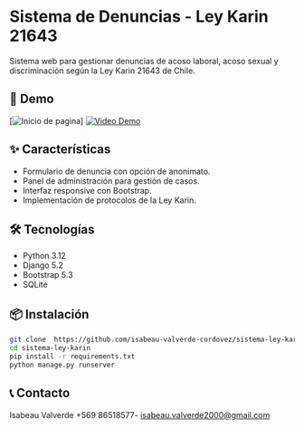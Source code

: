 # Sistema de Denuncias - Ley Karin 21643

Sistema web para gestionar denuncias de acoso laboral, acoso sexual y discriminación según la Ley Karin 21643 de Chile.

## 🚀 Demo
[![Inicio de pagina]([https://raw.githubusercontent.com/isabeau-valverde-cordovez/sistema-ley-karin/blob/main/imagenes/karin_1.png](https://github.com/isabeau-valverde-cordovez/sistema-ley-karin/blob/e290a847675aace4a4e40efafdb502645ab2c6e6/imagenes/karin_1.png))]
[![Video Demo](https://img.youtube.com/vi/TU_VIDEO_ID/0.jpg)](https://youtu.be/TU_VIDEO_ID)

## ✨ Características
- Formulario de denuncia con opción de anonimato.
- Panel de administración para gestión de casos.
- Interfaz responsive con Bootstrap.
- Implementación de protocolos de la Ley Karin.

## 🛠️ Tecnologías
- Python 3.12
- Django 5.2
- Bootstrap 5.3
- SQLite

## 📦 Instalación
```bash
git clone  https://github.com/isabeau-valverde-cordovez/sistema-ley-karin.git
cd sistema-ley-karin
pip install -r requirements.txt
python manage.py runserver
```

## 📞 Contacto
Isabeau Valverde +569 86518577- [isabeau.valverde2000@gmail.com](isabeau.valverde2000@gmail.com)

